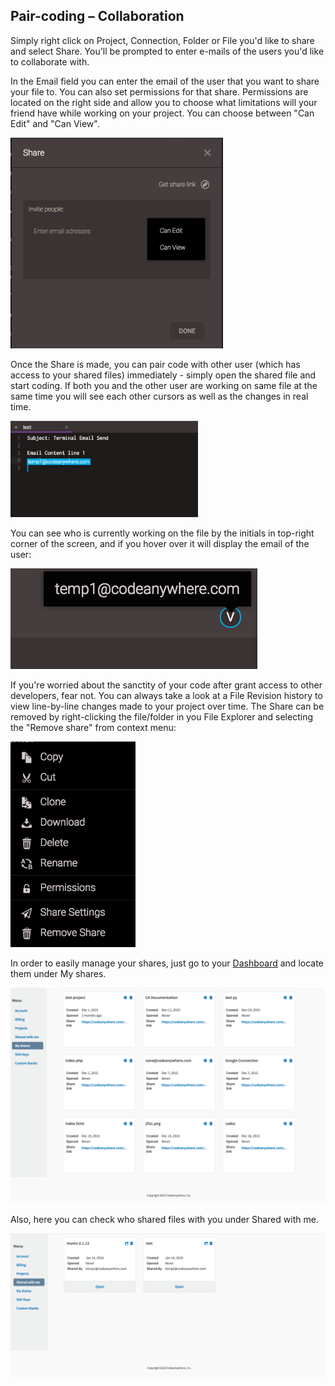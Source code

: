 ## Pair-coding – Collaboration

Simply right click on Project, Connection, Folder or File you'd like to share and select Share. You'll be prompted to enter e-mails of the users you'd like to collaborate with. 

In the Email field you can enter the email of the user that you want to share your file to. 
You can also set permissions for that share. Permissions are located on the right side and allow you to choose what limitations will your friend have while working on your project. You can choose between "Can Edit" and "Can View".

<img src="images/shareviewedit.png" width="340" height="auto">



Once the Share is made, you can pair code with other user (which has access to your shared files) immediately - simply open the shared file and start coding. If both you and the other user are working on same file at the same time you will see each other cursors as well as the changes in real time. 

<img src="images/share-editing.png" width="300" height="auto">

You can see who is currently working on the file by the initials in top-right corner of the screen, and if you hover over it will display the email of the user:

![share-toprightcorner](images/share-toprightcorner.png "share-toprightcorner")


If you're worried about the sanctity of your code after grant access to other developers, fear not. You can always take a look at a File Revision history to view line-by-line changes made to your project over time.
The Share can be removed by right-clicking the file/folder in you File Explorer and selecting the "Remove share" from context menu:

<img src="images/share-remove.png" width="200" height="auto">

In order to easily manage your shares, just go to your [Dashboard](https://codeanywhere.com/dashboard) and locate them under My shares. 

![myshares](images/dashboard-myshares.png "myshares")

Also, here you can check who shared files with you under Shared with me. 

![sharedwithme](images/dashboard-sharedwithme.png "sharedwithme")
